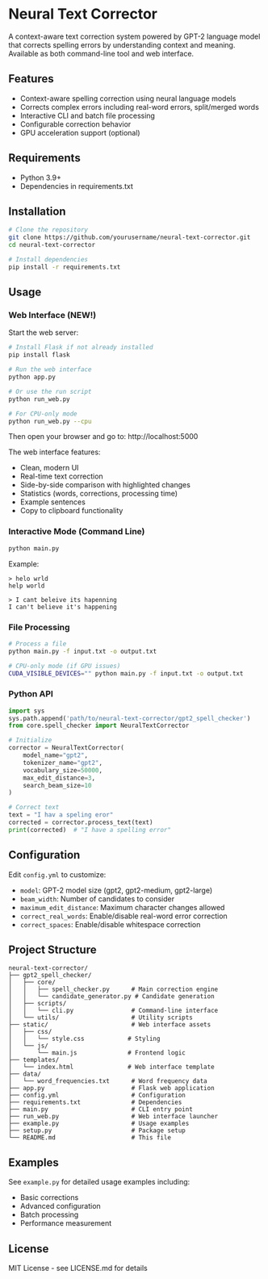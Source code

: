 # Neural Text Corrector

A context-aware text correction system powered by GPT-2 language model that corrects spelling errors by understanding context and meaning. Available as both command-line tool and web interface.

## Features

- Context-aware spelling correction using neural language models
- Corrects complex errors including real-word errors, split/merged words
- Interactive CLI and batch file processing
- Configurable correction behavior
- GPU acceleration support (optional)

## Requirements

- Python 3.9+
- Dependencies in requirements.txt

## Installation

```bash
# Clone the repository
git clone https://github.com/yourusername/neural-text-corrector.git
cd neural-text-corrector

# Install dependencies
pip install -r requirements.txt
```

## Usage

### Web Interface (NEW!)

Start the web server:
```bash
# Install Flask if not already installed
pip install flask

# Run the web interface
python app.py

# Or use the run script
python run_web.py

# For CPU-only mode
python run_web.py --cpu
```

Then open your browser and go to: http://localhost:5000

The web interface features:
- Clean, modern UI
- Real-time text correction
- Side-by-side comparison with highlighted changes
- Statistics (words, corrections, processing time)
- Example sentences
- Copy to clipboard functionality

### Interactive Mode (Command Line)

```bash
python main.py
```

Example:
```
> helo wrld
help world

> I cant beleive its hapenning
I can't believe it's happening
```

### File Processing

```bash
# Process a file
python main.py -f input.txt -o output.txt

# CPU-only mode (if GPU issues)
CUDA_VISIBLE_DEVICES="" python main.py -f input.txt -o output.txt
```

### Python API

```python
import sys
sys.path.append('path/to/neural-text-corrector/gpt2_spell_checker')
from core.spell_checker import NeuralTextCorrector

# Initialize
corrector = NeuralTextCorrector(
    model_name="gpt2",
    tokenizer_name="gpt2",
    vocabulary_size=50000,
    max_edit_distance=3,
    search_beam_size=10
)

# Correct text
text = "I hav a speling eror"
corrected = corrector.process_text(text)
print(corrected)  # "I have a spelling error"
```

## Configuration

Edit `config.yml` to customize:

- `model`: GPT-2 model size (gpt2, gpt2-medium, gpt2-large)
- `beam_width`: Number of candidates to consider
- `maximum_edit_distance`: Maximum character changes allowed
- `correct_real_words`: Enable/disable real-word error correction
- `correct_spaces`: Enable/disable whitespace correction

## Project Structure

```
neural-text-corrector/
├── gpt2_spell_checker/
│   ├── core/
│   │   ├── spell_checker.py      # Main correction engine
│   │   └── candidate_generator.py # Candidate generation
│   ├── scripts/
│   │   └── cli.py                # Command-line interface
│   └── utils/                    # Utility scripts
├── static/                       # Web interface assets
│   ├── css/
│   │   └── style.css            # Styling
│   └── js/
│       └── main.js              # Frontend logic
├── templates/
│   └── index.html               # Web interface template
├── data/
│   └── word_frequencies.txt      # Word frequency data
├── app.py                        # Flask web application
├── config.yml                    # Configuration
├── requirements.txt              # Dependencies
├── main.py                       # CLI entry point
├── run_web.py                    # Web interface launcher
├── example.py                    # Usage examples
├── setup.py                      # Package setup
└── README.md                     # This file
```

## Examples

See `example.py` for detailed usage examples including:
- Basic corrections
- Advanced configuration
- Batch processing
- Performance measurement

## License

MIT License - see LICENSE.md for details